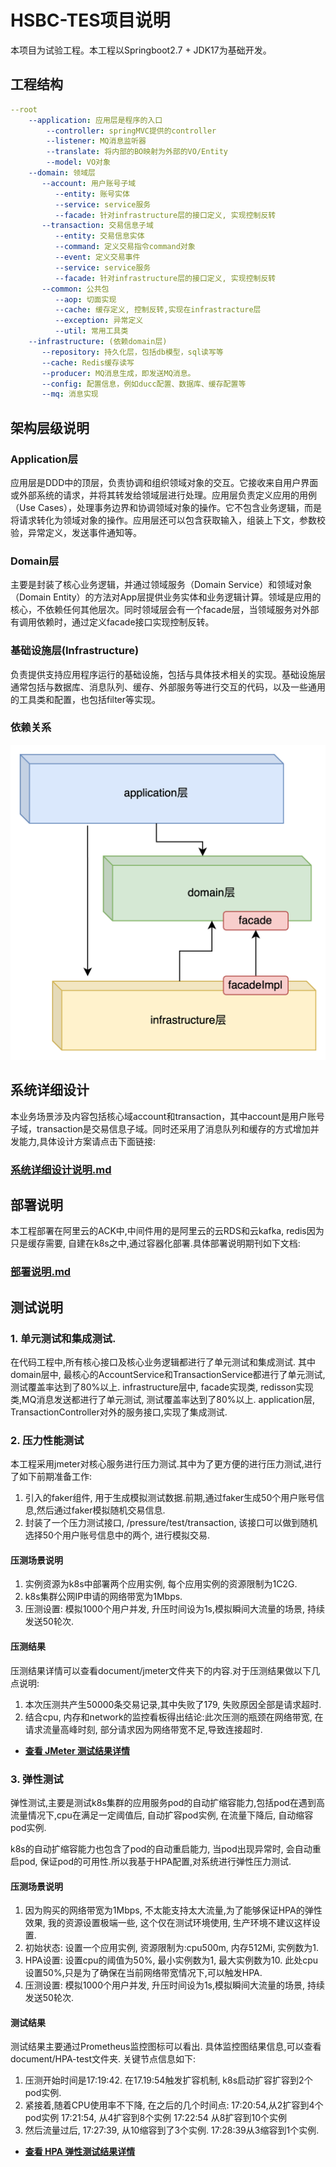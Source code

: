 # HSBC-TES项目说明

本项目为试验工程。本工程以Springboot2.7 + JDK17为基础开发。


## 工程结构
```yaml
--root
    --application: 应用层是程序的入口
        --controller: springMVC提供的controller
        --listener: MQ消息监听器
        --translate: 将内部的BO映射为外部的VO/Entity
        --model: VO对象
    --domain: 领域层
       --account: 用户账号子域
          --entity: 账号实体
          --service: service服务
          --facade: 针对infrastructure层的接口定义, 实现控制反转
       --transaction: 交易信息子域
          --entity: 交易信息实体
          --command: 定义交易指令command对象
          --event: 定义交易事件
          --service: service服务
          --facade: 针对infrastructure层的接口定义, 实现控制反转
       --common: 公共包
          --aop: 切面实现
          --cache: 缓存定义, 控制反转,实现在infrastracture层
          --exception: 异常定义
          --util: 常用工具类
    --infrastructure: (依赖domain层)
       --repository: 持久化层，包括db模型，sql读写等
       --cache: Redis缓存读写
       --producer: MQ消息生成，即发送MQ消息。
       --config: 配置信息，例如ducc配置、数据库、缓存配置等
       --mq: 消息实现
```

## 架构层级说明
### Application层
应用层是DDD中的顶层，负责协调和组织领域对象的交互。它接收来自用户界面或外部系统的请求，并将其转发给领域层进行处理。应用层负责定义应用的用例（Use Cases），处理事务边界和协调领域对象的操作。它不包含业务逻辑，而是将请求转化为领域对象的操作。应用层还可以包含获取输入，组装上下文，参数校验，异常定义，发送事件通知等。<br>
### Domain层
主要是封装了核心业务逻辑，并通过领域服务（Domain Service）和领域对象（Domain Entity）的方法对App层提供业务实体和业务逻辑计算。领域是应用的核心，不依赖任何其他层次。同时领域层会有一个facade层，当领域服务对外部有调用依赖时，通过定义facade接口实现控制反转。<br>
### 基础设施层(Infrastructure)
负责提供支持应用程序运行的基础设施，包括与具体技术相关的实现。基础设施层通常包括与数据库、消息队列、缓存、外部服务等进行交互的代码，以及一些通用的工具类和配置，也包括filter等实现。<br>
### 依赖关系
![脚手架关系依赖图](document/picture/scafford-dependence.png)


## 系统详细设计
本业务场景涉及内容包括核心域account和transaction，其中account是用户账号子域，transaction是交易信息子域。同时还采用了消息队列和缓存的方式增加并发能力,具体设计方案请点击下面链接:
### [系统详细设计说明.md](./document/archetct-design.md)

## 部署说明
本工程部署在阿里云的ACK中,中间件用的是阿里云的云RDS和云kafka, redis因为只是缓存需要, 自建在k8s之中,通过容器化部署.具体部署说明期刊如下文档:

### [部署说明.md](./document/deploy.md)

## 测试说明
### 1. 单元测试和集成测试.
在代码工程中,所有核心接口及核心业务逻辑都进行了单元测试和集成测试.
其中domain层中, 最核心的AccountService和TransactionService都进行了单元测试, 测试覆盖率达到了80%以上.
infrastructure层中, facade实现类, redisson实现类,MQ消息发送都进行了单元测试, 测试覆盖率达到了80%以上.
application层, TransactionController对外的服务接口,实现了集成测试.

### 2. 压力性能测试
本工程采用jmeter对核心服务进行压力测试.其中为了更方便的进行压力测试,进行了如下前期准备工作:
1. 引入的faker组件, 用于生成模拟测试数据.前期,通过faker生成50个用户账号信息,然后通过faker模拟随机交易信息.
2. 封装了一个压力测试接口, /pressure/test/transaction,  该接口可以做到随机选择50个用户账号信息中的两个, 进行模拟交易.
#### 压测场景说明
1. 实例资源为k8s中部署两个应用实例, 每个应用实例的资源限制为1C2G.
2. k8s集群公网IP申请的网络带宽为1Mbps.
3. 压测设置: 模拟1000个用户并发, 升压时间设为1s,模拟瞬间大流量的场景, 持续发送50轮次.
#### 压测结果
压测结果详情可以查看document/jmeter文件夹下的内容.对于压测结果做以下几点说明:
1. 本次压测共产生50000条交易记录,其中失败了179, 失败原因全部是请求超时. 
2. 结合cpu, 内存和network的监控看板得出结论:此次压测的瓶颈在网络带宽, 在请求流量高峰时刻, 部分请求因为网络带宽不足,导致连接超时.
- **[查看 JMeter 测试结果详情](./document/jmeter)**

### 3. 弹性测试
弹性测试,主要是测试k8s集群的应用服务pod的自动扩缩容能力,包括pod在遇到高流量情况下,cpu在满足一定阈值后, 自动扩容pod实例, 在流量下降后, 自动缩容pod实例.

k8s的自动扩缩容能力也包含了pod的自动重启能力, 当pod出现异常时, 会自动重启pod, 保证pod的可用性.所以我基于HPA配置,对系统进行弹性压力测试.

#### 压测场景说明
1. 因为购买的网络带宽为1Mbps, 不太能支持太大流量,为了能够保证HPA的弹性效果, 我的资源设置极端一些, 这个仅在测试环境使用, 生产环境不建议这样设置.
2. 初始状态: 设置一个应用实例, 资源限制为:cpu500m, 内存512Mi, 实例数为1.
3. HPA设置: 设置cpu的阈值为50%, 最小实例数为1, 最大实例数为10. 此处cpu设置50%,只是为了确保在当前网络带宽情况下,可以触发HPA.
4. 压测设置: 模拟1000个用户并发, 升压时间设为1s,模拟瞬间大流量的场景, 持续发送50轮次.

#### 测试结果
测试结果主要通过Prometheus监控图标可以看出. 具体监控图结果信息,可以查看document/HPA-test文件夹.
关键节点信息如下:
1. 压测开始时间是17:19:42. 在17.19:54触发扩容机制, k8s启动扩容扩容到2个pod实例.
2. 紧接着,随着CPU使用率不下降, 在之后的几个时间点:
   17:20:54,从2扩容到4个pod实例
   17:21:54, 从4扩容到8个实例
   17:22:54 从8扩容到10个实例
3. 然后流量过后, 17:27:39, 从10缩容到了3个实例.  17:28:39从3缩容到1个实例.

- **[查看 HPA 弹性测试结果详情](./document/HPA-test)**




